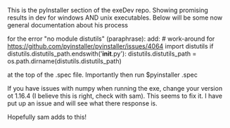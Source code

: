 This is the pyInstaller section of the exeDev repo. Showing promising results in dev for windows AND unix executables. 
Below will be some now general documentation about his process

for the error "no module distutils" (paraphrase):
	add: 
	# work-around for https://github.com/pyinstaller/pyinstaller/issues/4064
	import distutils
	if distutils.distutils_path.endswith('__init__.py'):
    	distutils.distutils_path = os.path.dirname(distutils.distutils_path)

at the top of the .spec file. Importantly then run
	$pyinstaller <filename>.spec


If you have issues with numpy when running the exe, change your version ot 1.16.4 (I believe this is right, check with sam). This seems to fix it. I have put up an issue and will see what there response is.

Hopefully sam adds to this!


